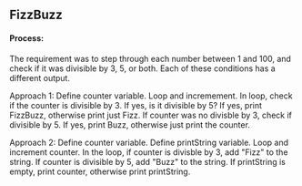 ## FizzBuzz

#### Process:

The requirement was to step through each number between 1 and 100, and check if it was divisible by 3, 5, or both. Each of these conditions has a different output. 

Approach 1:
Define counter variable.
Loop and incremement.
In loop, check if the counter is divisible by 3. If yes, is it divisible by 5? If yes, print FizzBuzz, otherwise print just Fizz. If counter was no divisble by 3, check if divisible by 5. If yes, print Buzz, otherwise just print the counter. 

Approach 2: 
Define counter variable.
Define printString variable.
Loop and increment counter.
In the loop, if counter is divisble by 3, add "Fizz" to the string. If counter is divisible by 5, add "Buzz" to the string. 
If printString is empty, print counter, otherwise print printString. 